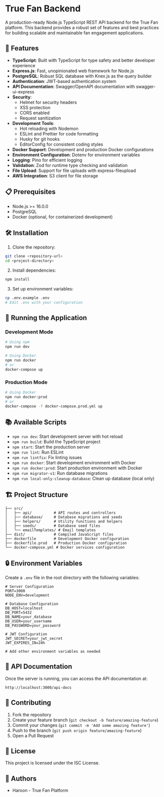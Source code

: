 # True Fan Backend

A production-ready Node.js TypeScript REST API backend for the True Fan platform. This backend provides a robust set of features and best practices for building scalable and maintainable fan engagement applications.

## 🚀 Features

- **TypeScript**: Built with TypeScript for type safety and better developer experience
- **Express.js**: Fast, unopinionated web framework for Node.js
- **PostgreSQL**: Robust SQL database with Knex.js as the query builder
- **Authentication**: JWT-based authentication system
- **API Documentation**: Swagger/OpenAPI documentation with swagger-ui-express
- **Security**:
  - Helmet for security headers
  - XSS protection
  - CORS enabled
  - Request sanitization
- **Development Tools**:
  - Hot reloading with Nodemon
  - ESLint and Prettier for code formatting
  - Husky for git hooks
  - EditorConfig for consistent coding styles
- **Docker Support**: Development and production Docker configurations
- **Environment Configuration**: Dotenv for environment variables
- **Logging**: Pino for efficient logging
- **Validation**: Zod for runtime type checking and validation
- **File Upload**: Support for file uploads with express-fileupload
- **AWS Integration**: S3 client for file storage

## 📋 Prerequisites

- Node.js >= 16.0.0
- PostgreSQL
- Docker (optional, for containerized development)

## 🛠️ Installation

1. Clone the repository:

```bash
git clone <repository-url>
cd <project-directory>
```

2. Install dependencies:

```bash
npm install
```

3. Set up environment variables:

```bash
cp .env.example .env
# Edit .env with your configuration
```

## 🚀 Running the Application

### Development Mode

```bash
# Using npm
npm run dev

# Using Docker
npm run docker
# or
docker-compose up
```

### Production Mode

```bash
# Using Docker
npm run docker:prod
# or
docker-compose -f docker-compose.prod.yml up
```

## 📚 Available Scripts

- `npm run dev`: Start development server with hot reload
- `npm run build`: Build the TypeScript project
- `npm start`: Start the production server
- `npm run lint`: Run ESLint
- `npm run lintfix`: Fix linting issues
- `npm run docker`: Start development environment with Docker
- `npm run docker:prod`: Start production environment with Docker
- `npm run migrator-v1`: Run database migrations
- `npm run local-only-cleanup-database`: Clean up database (local only)

## 🏗️ Project Structure

```
├── src/
│   ├── api/          # API routes and controllers
│   ├── database/     # Database migrations and seeds
│   ├── helpers/      # Utility functions and helpers
│   ├── seeds/        # Database seed files
│   └── emailTemplates/ # Email templates
├── dist/             # Compiled JavaScript files
├── dockerfile        # Development Docker configuration
├── dockerfile.prod   # Production Docker configuration
└── docker-compose.yml # Docker services configuration
```

## 🔒 Environment Variables

Create a `.env` file in the root directory with the following variables:

```env
# Server Configuration
PORT=3000
NODE_ENV=development

# Database Configuration
DB_HOST=localhost
DB_PORT=5432
DB_NAME=your_database
DB_USER=your_username
DB_PASSWORD=your_password

# JWT Configuration
JWT_SECRET=your_jwt_secret
JWT_EXPIRES_IN=24h

# Add other environment variables as needed
```

## 📝 API Documentation

Once the server is running, you can access the API documentation at:

```
http://localhost:3000/api-docs
```

## 🤝 Contributing

1. Fork the repository
2. Create your feature branch (`git checkout -b feature/amazing-feature`)
3. Commit your changes (`git commit -m 'Add some amazing feature'`)
4. Push to the branch (`git push origin feature/amazing-feature`)
5. Open a Pull Request

## 📄 License

This project is licensed under the ISC License.

## 👥 Authors

- Haroon - True Fan Platform
